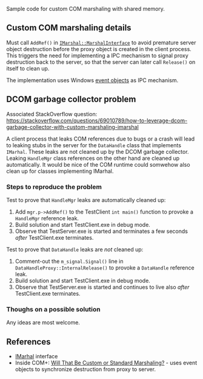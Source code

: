 Sample code for custom COM marshaling with shared memory.

## Custom COM marshaling details
Must call `AddRef()` in [`IMarshal::MarshalInterface`](https://docs.microsoft.com/nb-no/windows/desktop/api/objidl/nf-objidl-imarshal-marshalinterface) to avoid premature server object destruction before the proxy object is created in the client process. This triggers the need for implementing a IPC mechanism to signal proxy destruction back to the server, so that the server can later call `Release()` on itself to clean up.

The implementation uses Windows [event objects](https://docs.microsoft.com/nb-no/windows/desktop/Sync/event-objects) as IPC mechanism.

## DCOM garbage collector problem

Associated StackOverflow question: https://stackoverflow.com/questions/69010789/how-to-leverage-dcom-garbage-collector-with-custom-marshaling-imarshal

A client process that leaks COM references due to bugs or a crash will lead to leaking stubs in the server for the `DataHandle` class that implements `IMarhal`. These leaks are not cleaned up by the DCOM garbage collector. Leaking `HandleMgr` class references on the other hand are cleaned up automatically. It would be nice of the COM runtime could somwehow also clean up for classes implementing IMarhal.

### Steps to reproduce the problem

Test to prove that `HandleMgr` leaks are automatically cleaned up:
1. Add `mgr.p->AddRef()` to the TestClient `int main()` function to provoke a `HandleMgr` reference leak.
2. Build solution and start TestClient.exe in debug mode.
3. Observe that TestServer.exe is started and terminates a few seconds _after_ TestClient.exe terminates.

Test to prove that `DataHandle` leaks are _not_ cleaned up:
1. Comment-out the `m_signal.Signal()` line in `DataHandleProxy::InternalRelease()` to provoke a `DataHandle` reference leak.
2. Build solution and start TestClient.exe in debug mode.
3. Observe that TestServer.exe is started and continues to live also _after_ TestClient.exe terminates.

### Thoughs on a possible solution

Any ideas are most welcome.


## References
* [IMarhal](https://docs.microsoft.com/nb-no/windows/desktop/api/objidl/nn-objidl-imarshal) interface
* Inside COM+: [Will That Be Custom or Standard Marshaling?](https://thrysoee.dk/InsideCOM+/ch14c.htm) - uses event objects to synchronize destruction from proxy to server.
